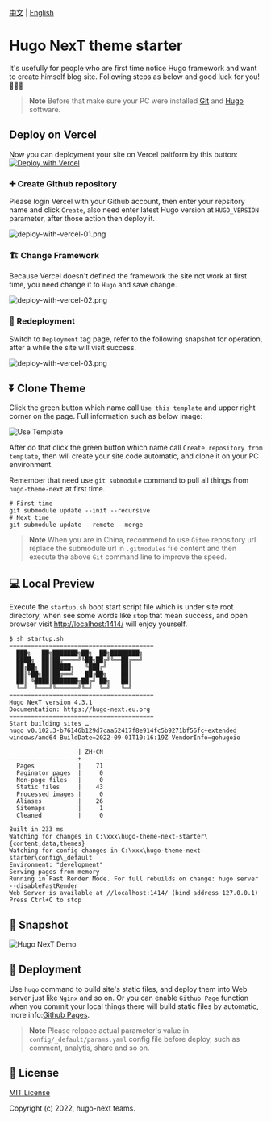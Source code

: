 [中文](https://github.com/hugo-next/hugo-theme-next-starter/blob/main/README.zh.md) | [English](#)

# Hugo NexT theme starter

It's usefully for people who are first time notice Hugo framework and want to create himself blog site. Following steps as below and good luck for you! :tada::tada::tada:

> **Note**
> Before that make sure your PC were installed [Git](https://git-scm.com/downloads) and [Hugo](https://github.com/gohugoio/hugo/releases/) software.

## Deploy on Vercel

Now you can deployment your site on Vercel paltform by this button: [![Deploy with Vercel](https://vercel.com/button)](https://vercel.com/new/clone?repository-url=https%3A%2F%2Fgithub.com%2Fhugo-next%2Fhugo-theme-next-starter&env=HUGO_VERSION&envDescription=Enter%20latest%20version%20of%20Hugo%20engine.&envLink=https%3A%2F%2Fgithub.com%2Fgohugoio%2Fhugo%2Freleases%2F&project-name=my-blog&repo-name=my-blog&demo-title=Hugo%20NexT%20Theme&demo-description=Easily%20%26%20powerful%20theme%20of%20Hugo%20engine.&demo-url=https%3A%2F%2Fhugo-next.eu.org%2F&demo-image=https%3A%2F%2Fimgs.lisenhui.cn%2Fhugo-next%2Fhugo-next-demo.png&install-command=git%20submodule%20add%20https%3A%2F%2Fgithub.com%2Fhugo-next%2Fhugo-theme-next.git%20themes%2Fhugo-theme-next)

### ➕ Create Github repository

Please login Vercel with your Github account, then enter your repsitory name and click `Create`, also need enter latest Hugo version at `HUGO_VERSION` parameter, after those action then deploy it.

![deploy-with-vercel-01.png](https://imgs.lisenhui.cn/hugo-next/deploy-with-vercel-01.png)

### 🏗 Change Framework

Because Vercel doesn't defined the framework the site not work at first time, you need change it to `Hugo` and save change.

![deploy-with-vercel-02.png](https://imgs.lisenhui.cn/hugo-next/deploy-with-vercel-02.png)

### 🚧 Redeployment

Switch to `Deployment` tag page, refer to the following snapshot for operation, after a while the site will visit success.

![deploy-with-vercel-03.png](https://imgs.lisenhui.cn/hugo-next/deploy-with-vercel-03.png)

## ⏬ Clone Theme

Click the green button which name call `Use this template` and upper right corner on the page. Full information such as below image:

![Use Template](https://imgs.lisenhui.cn/hugo-next/use-hugo-next-starter.png)

After do that click the green button which name call `Create repository from template`, then will create your site code automatic, and clone it on your PC environment.

Remember that need use `git submodule` command to pull all things from `hugo-theme-next` at first time.

```
# First time
git submodule update --init --recursive
# Next time
git submodule update --remote --merge
```

> **Note**
> When you are in China, recommend to use `Gitee` repository url replace the submodule url in `.gitmodules` file content and then execute the above `Git` command line to improve the speed.

## 💻 Local Preview

Execute the `startup.sh` boot start script file which is under site root directory, when see some words like `stop` that mean success, and open browser visit
 [http://localhost:1414/](http://localhost:1414/) will enjoy yourself.

```shell
$ sh startup.sh
========================================
  ███╗   ██╗███████╗██╗  ██╗████████╗
  ████╗  ██║██╔════╝╚██╗██╔╝╚══██╔══╝
  ██╔██╗ ██║█████╗   ╚███╔╝    ██║
  ██║╚██╗██║██╔══╝   ██╔██╗    ██║
  ██║ ╚████║███████╗██╔╝ ██╗   ██║
  ╚═╝  ╚═══╝╚══════╝╚═╝  ╚═╝   ╚═╝
========================================
Hugo NexT version 4.3.1
Documentation: https://hugo-next.eu.org
========================================
Start building sites …
hugo v0.102.3-b76146b129d7caa52417f8e914fc5b9271bf56fc+extended windows/amd64 BuildDate=2022-09-01T10:16:19Z VendorInfo=gohugoio

                   | ZH-CN
-------------------+--------
  Pages            |    71
  Paginator pages  |     0
  Non-page files   |     0
  Static files     |    43
  Processed images |     0
  Aliases          |    26
  Sitemaps         |     1
  Cleaned          |     0

Built in 233 ms
Watching for changes in C:\xxx\hugo-theme-next-starter\{content,data,themes}
Watching for config changes in C:\xxx\hugo-theme-next-starter\config\_default
Environment: "development"
Serving pages from memory
Running in Fast Render Mode. For full rebuilds on change: hugo server --disableFastRender
Web Server is available at //localhost:1414/ (bind address 127.0.0.1)
Press Ctrl+C to stop
```

## 🎨 Snapshot

![Hugo NexT Demo](https://imgs.lisenhui.cn/hugo-next/hugo-next-demo.png)

## 🎉 Deployment

Use `hugo` command to build site's static files, and deploy them into Web server just like `Nginx` and so on. Or you can enable `Github Page` function when you commit your local things there will build static files by automatic, more info:[Github Pages](https://pages.github.com/).


> **Note**
> Please relpace actual parameter's value in `config/_default/params.yaml` config file before deploy, such as comment, analytis, share and so on.

## 📜 License

[MIT License](LICENSE)

Copyright (c) 2022, hugo-next teams.